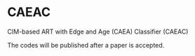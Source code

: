 # CAEAC

CIM-based ART with Edge and Age (CAEA) Classifier (CAEAC)

The codes will be published after a paper is accepted.


